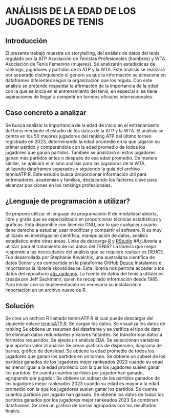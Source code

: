 # ANÁLISIS DE LA EDAD DE LOS JUGADORES DE TENIS
## Introducción
El presente trabajo muestra un storytelling, del análisis de datos del tenis regulado por la ATP Asociación de Tenistas Profesionales (hombres) y WTA Asociación de Tenis Femenino (mujeres). 
Se analizarán estadísticas de rankings, jugadores y partidos de la ATP y la WTA. Este análisis se realizará por separado distinguiendo el género ya que la información se almacena en dataframes diferentes según la organización que los regula.
Con este análisis se pretende respaldar la afirmación de la importancia de la edad con la que se inicia en el entrenamiento del tenis, en especial si se tiene aspiraciones de llegar a competir en torneos oficiales internacionales. 
## Caso concreto a analizar
Se busca analizar la importancia de la edad de inicio en el entrenamiento del tenis mediante el estudio de los datos de la ATP y la WTA. El análisis se centra en los 50 mejores jugadores del ranking ATP del último torneo registrado en 2023, determinando la edad promedio en la que jugaron su primer partido y comparándola con la edad promedio de todos los jugadores que ganan partidos. También se analizará si estos jugadores ganan más partidos antes o después de esa edad promedio.
De manera similar, se aplicará el mismo análisis para las jugadoras de la WTA, utilizando dataframes separados y siguiendo la guía del archivo tennisATP.R. Este estudio busca proporcionar información útil para entrenadores, academias y familias, destacando los factores clave para alcanzar posiciones en los rankings profesionales.
## ¿Lenguaje de programación a utilizar? 
Se propone utilizar el lenguaje de programación R de modalidad abierta, libre y gratis que es especializado en proporcionar técnicas estadísticas y gráficas. Está disponible con licencia GNU, por lo que cualquier usuario tiene derecho a estudiar, usar modificar y compartir el software. R es muy utilizado en investigación científica, manipulación de datos, análisis estadístico entre otras áreas.
Links de descarga [R](https://cran.r-project.org/bin/windows/base/) y [RStudio](https://posit.co/download/rstudio-desktop/)
##¿Librería a utilizar para el tratamiento de los datos del TENIS?
La librería que mejor responde a las necesidades del análisis que se requiere realizar es DEUCE.
Fue desarrollada por Stephanie Kovalchik, una australiana científica de datos Senior y es compartida en la plataforma GitHub [Deuce](https://github.com/skoval/deuce) 
Instalamos e importamos la librería skoval/deuce. Esta libreria nos permite acceder a los datos del repositorio [atp_rankings](https://github.com/JeffSackmann/tennis_atp). La fuente de datos del tenis a utilizar es creada por Jeff Sackmann, quien ha recopilado información desde 1985.
Para iniciar con su implementación es necesaria su instalación e importación en un archivo nuevo de R.
## Solución 
Se crea un archivo R llamado tennisATP.R el cual puede descargar del siguiente enlace [tennisATP.R](analisis_deportivo/tennisATP.R).
Se cargan los datos.
Se visualiza los datos de ranking
Se obtiene un resumen del dataframe y se verifica el tipo de dato
Se eliminan datos redundantes y valores faltantes.
Se transforman datos a formatos requeridos.
Se ejeuta un análisis EDA.
Se seleccionan variables que aportan valor al análisis
Se crean gráficos de dispersión, diagrama de barras, gráfico de densidad.
Se obtiene la edad promedio de todos los jugadores que ganan los partidos en un torneo.
Se obtiene un subset de los partidos ganados de los jugadores mejor rankeados 2023 cuando su edad es menor igual a la edad promedio con la que los jugadores suelen ganar los partidos.
Se cuenta cuantos partidos por jugador han ganado, agrupando por jugador.
Se obtiene un subset de los partidos ganados de los jugadores mejor rankeados 2023 cuando su edad es mayor a la edad promedio con la que los jugadores suelen ganar los partidos.
Se cuenta cuantos partidos por jugado han ganado.
Se obtiene los datos de todos los partidos ganados por los jugadores mejor rankeados 2023
Se combinan dataframes.
Se crea un gráfico de barras agrupadas con los resultados finales.





